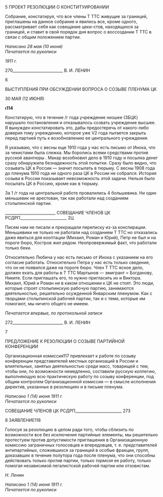 5 ПРОЕКТ РЕЗОЛЮЦИИ О КОНСТИТУИРОВАНИИ

Собрание, констатируя, что все члены Τ TTC живущие за границей, приглашены на данное собрание и явились все, кроме одного, рассматривает себя как совещание цеки-стов, находящихся за границей, и ставит в свой порядок дня вопрос о воссоздании Τ TTC в связи с общим положением партии.

_Написано 28 мая (10 июня)                                                                Печатается по рукописи_

_1911 г._

  

270__________________________ В. И. ЛЕНИН

6

ВЫСТУПЛЕНИЯ ПРИ ОБСУЖДЕНИИ ВОПРОСА О СОЗЫВЕ ПЛЕНУМА ЦК

30 МАЯ (12 ИЮНЯ)

**ι114**

Констатирую, что в течение /г года учреждение низшее (ЗБЦК) нарушало постанов­ления и отказывалось созвать учреждение высшее. Я вынужден констатировать это, да­бы предостеречь от какого-либо доверия тому учреждению, которое уже V2 года пыта­ется закрыть перед партией путь к возобновлению ее центрального учреждения.

Я указываю, что с весны еще 1910 года у нас есть письмо от Инока, что за чекистами была слежка. Мы боролись всеми средствами против русской авантюры . Макар во­зобновил дело в 1910 году и посылка денег сразу обнаружила безнадежность этой по­пытки. Сразу было видно, что созывать ЦК в России — значит посылать в тюрьму. С весны 1908 года до пленума 1910 года ни одного раза ЦК в России не собрался. Исто­рия созыва в России показывает невозможность этой задачи. Нельзя было посылать ЦК в Россию, кроме как в тюрьму.

За 1 /г года на центральной работе провалились 4 большевика. Ни один меньшевик не арестован, так как работали над созданием столыпинской партии.

  

__________________________ СОВЕЩАНИЕ ЧЛЕНОВ ЦК РСДРП________________________ 2Ц

Писем нам не писали и прекращали переписку из-за конспирации. Меньшевики не только не работали над созданием Τ TTC но отказались даже явиться для кооптации (Ми­хаил, Роман и Юрий), Петр не был и на пороге бюро, Костров жил рядом. Неопровер­жимый факт, что работали только беки.

Относительно Любича у нас есть письмо от Инока с указанием на его согласие рабо­тать. Относительно Петра у нас есть только сведения, что он не появился даже на поро­ге бюро. Член Τ TTC ясное дело, должен ехать для работы в Τ TTC Мартынов — эмигрант = Богданову, Никите. Если приглашать его, то нужно пригласить их и Виктора. Михаил, Юрий и Роман ни в каком отношении к ЦК не стоят. Это люди, которые строят столы­пинскую рабочую партию, занимаются деятельностью, решительно осужденной Январ­ским пленумом. Как с творцами столыпинской рабочей партии, так и с теми, которые им помогают, мы ничего общего не имеем.

_Печатается впервые, по протокольной записи_

  

272__________________________ В. И. ЛЕНИН

7

ПРЕДЛОЖЕНИЕ К РЕЗОЛЮЦИИ О СОЗЫВЕ ПАРТИЙНОЙ КОНФЕРЕНЦИИ

Организационная комиссия117 привлекает к работе по созыву конференции предста­вителей местных организаций в России и влиятельных, занятых деятельностью среди масс, товарищей с тем, чтобы они, по возможности немедленно, составили русскую коллегию, выполняющую всю практическую работу по созыву конференции, под об­щим контролем Организационной комиссии — в смысле исполнения директив, указан­ных в резолюциях и в письме пленума.

_Написано 1 (14) июня 1911 г.                                                              Печатается по рукописи_

  

СОВЕЩАНИЕ ЧЛЕНОВ ЦК РСДРП________________________ 273

8 ЗАЯВЛЕНИЕ118

Голосуя за резолюцию в целом ради того, чтобы сблизить по возможности все без исключения партийные элементы, мы решительно протестуем против допустимости приглашения в Организационную комиссию заграничных голосовцев и впередовцев, т. е. представителей антипартийных, сложившихся за границей в особые фракции, групп, доказавших в течение полутора года после пленума, что они способны действо­вать только _против_ партии, только _тормозя_ ее работу, только помогая независимой ле­галистской рабочей партии или отзовистам.

_Н. Ленин_

_Написано 1 (14) июня 1911 г.                                                              Печатается по рукописи_
